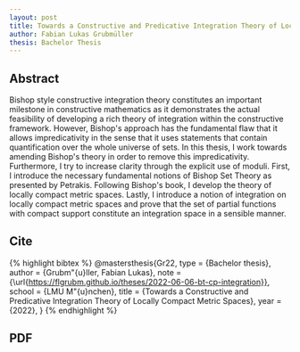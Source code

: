 ```yaml
---
layout: post
title: Towards a Constructive and Predicative Integration Theory of Locally Compact Metric Spaces
author: Fabian Lukas Grubmüller
thesis: Bachelor Thesis
---
```


## Abstract

Bishop style constructive integration theory constitutes an important milestone in constructive mathematics as it demonstrates the actual feasibility of developing a rich theory of integration within the constructive framework. However, Bishop's approach has the fundamental flaw that it allows impredicativity in the sense that it uses statements that contain quantification over the whole universe of sets. In this thesis, I work towards amending Bishop's theory in order to remove this impredicativity. Furthermore, I try to increase clarity through the explicit use of moduli. First, I introduce the necessary fundamental notions of Bishop Set Theory as presented by Petrakis. Following Bishop's book, I develop the theory of locally compact metric spaces. Lastly, I introduce a notion of integration on locally compact metric spaces and prove that the set of partial functions with compact support constitute an integration space in a sensible manner.

## Cite

{% highlight bibtex %}
@mastersthesis{Gr22,
    type = {Bachelor thesis},
    author = {Grubm\"{u}ller, Fabian Lukas},
    note = {\url{https://flgrubm.github.io/theses/2022-06-06-bt-cp-integration}},
    school = {LMU M\"{u}nchen},
    title = {Towards a Constructive and Predicative Integration Theory of Locally Compact Metric Spaces},
    year = {2022},
}
{% endhighlight %}

## PDF
